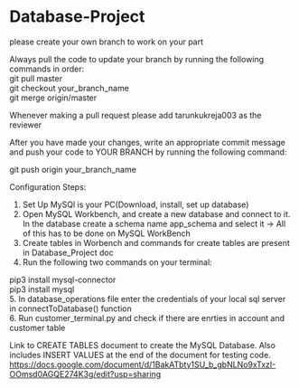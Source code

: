 # Database-Project
please create your own branch to work on your part


Always pull the code to update your branch by running the following commands in order:<br>
  git pull master <br>
  git checkout your_branch_name <br>
  git merge origin/master <br>

Whenever making a pull request please add tarunkukreja003 as the reviewer <br>

After you have made your changes, write an appropriate commit message and push your code to YOUR BRANCH by running the following command:

git push origin your_branch_name <br>

Configuration Steps:

1. Set Up MySQl is your PC(Download, install, set up database)
2. Open MySQL Workbench, and create a new database and connect to it. In the database create a schema name app_schema and select it -> All of this has to be done on MySQL WorkBench
3. Create tables in Worbench and commands for create tables are present in Database_Project doc
4. Run the following two commands on your terminal:<br>
  
  pip3 install mysql-connector<br>
  pip3 install mysql<br>
5. In database_operations file enter the credentials of your local sql server in connectToDatabase() function <br>
6. Run customer_terminal.py and check if there are enrties in account and customer table



Link to CREATE TABLES document to create the MySQL Database. Also includes INSERT VALUES at the end of the document for testing code. 
https://docs.google.com/document/d/1BakATbty1SU_b_gbNLNo9xTxzI-OOmsd0AGQE274K3g/edit?usp=sharing
